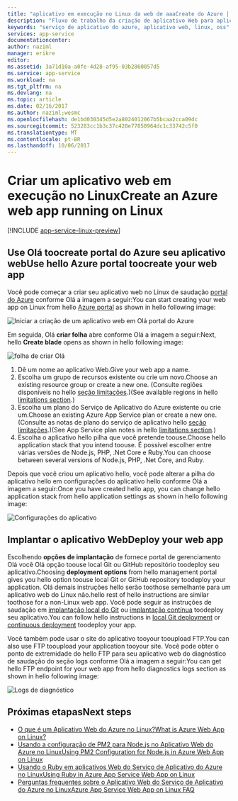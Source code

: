 ```yaml
---
title: "aplicativo em execução no Linux da web de aaaCreate do Azure | Microsoft Docs"
description: "Fluxo de trabalho da criação de aplicativo Web para aplicativo Web do Azure no Linux."
keywords: "serviço de aplicativo do azure, aplicativo web, linux, oss"
services: app-service
documentationcenter: 
author: naziml
manager: erikre
editor: 
ms.assetid: 3a71d10a-a0fe-4d28-af95-03b2860057d5
ms.service: app-service
ms.workload: na
ms.tgt_pltfrm: na
ms.devlang: na
ms.topic: article
ms.date: 02/16/2017
ms.author: naziml;wesmc
ms.openlocfilehash: de1bd030345d5e2a8024012067b5bcaa2cca09dc
ms.sourcegitcommit: 523283cc1b3c37c428e77850964dc1c33742c5f0
ms.translationtype: MT
ms.contentlocale: pt-BR
ms.lasthandoff: 10/06/2017
---
```

# <a name="create-an-azure-web-app-running-on-linux"></a><span data-ttu-id="01c4d-104">Criar um aplicativo web em execução no Linux</span><span class="sxs-lookup"><span data-stu-id="01c4d-104">Create an Azure web app running on Linux</span></span>

[!INCLUDE [app-service-linux-preview](../../includes/app-service-linux-preview.md)]


## <a name="use-hello-azure-portal-toocreate-your-web-app"></a><span data-ttu-id="01c4d-105">Use Olá toocreate portal do Azure seu aplicativo web</span><span class="sxs-lookup"><span data-stu-id="01c4d-105">Use hello Azure portal toocreate your web app</span></span>
<span data-ttu-id="01c4d-106">Você pode começar a criar seu aplicativo web no Linux de saudação [portal do Azure](https://portal.azure.com) conforme Olá a imagem a seguir:</span><span class="sxs-lookup"><span data-stu-id="01c4d-106">You can start creating your web app on Linux from hello [Azure portal](https://portal.azure.com) as shown in hello following image:</span></span>

![Iniciar a criação de um aplicativo web em Olá portal do Azure][1]

<span data-ttu-id="01c4d-108">Em seguida, Olá **criar folha** abre conforme Olá a imagem a seguir:</span><span class="sxs-lookup"><span data-stu-id="01c4d-108">Next, hello **Create blade** opens as shown in hello following image:</span></span>

![folha de criar Olá][2]

1. <span data-ttu-id="01c4d-110">Dê um nome ao aplicativo Web.</span><span class="sxs-lookup"><span data-stu-id="01c4d-110">Give your web app a name.</span></span>
2. <span data-ttu-id="01c4d-111">Escolha um grupo de recursos existente ou crie um novo.</span><span class="sxs-lookup"><span data-stu-id="01c4d-111">Choose an existing resource group or create a new one.</span></span> <span data-ttu-id="01c4d-112">(Consulte regiões disponíveis no hello [seção limitações](app-service-linux-intro.md).)</span><span class="sxs-lookup"><span data-stu-id="01c4d-112">(See available regions in hello [limitations section](app-service-linux-intro.md).)</span></span>
3. <span data-ttu-id="01c4d-113">Escolha um plano do Serviço de Aplicativo do Azure existente ou crie um.</span><span class="sxs-lookup"><span data-stu-id="01c4d-113">Choose an existing Azure App Service plan or create a new one.</span></span> <span data-ttu-id="01c4d-114">(Consulte as notas de plano do serviço de aplicativo hello [seção limitações](app-service-linux-intro.md).)</span><span class="sxs-lookup"><span data-stu-id="01c4d-114">(See App Service plan notes in hello [limitations section](app-service-linux-intro.md).)</span></span>
4. <span data-ttu-id="01c4d-115">Escolha o aplicativo hello pilha que você pretende toouse.</span><span class="sxs-lookup"><span data-stu-id="01c4d-115">Choose hello application stack that you intend toouse.</span></span> <span data-ttu-id="01c4d-116">É possível escolher entre várias versões de Node.js, PHP, .Net Core e Ruby.</span><span class="sxs-lookup"><span data-stu-id="01c4d-116">You can choose between several versions of Node.js, PHP, .Net Core, and Ruby.</span></span>

<span data-ttu-id="01c4d-117">Depois que você criou um aplicativo hello, você pode alterar a pilha do aplicativo hello em configurações do aplicativo hello conforme Olá a imagem a seguir:</span><span class="sxs-lookup"><span data-stu-id="01c4d-117">Once you have created hello app, you can change hello application stack from hello application settings as shown in hello following image:</span></span>

![Configurações do aplicativo][3]

## <a name="deploy-your-web-app"></a><span data-ttu-id="01c4d-119">Implantar o aplicativo Web</span><span class="sxs-lookup"><span data-stu-id="01c4d-119">Deploy your web app</span></span>
<span data-ttu-id="01c4d-120">Escolhendo **opções de implantação** de fornece portal de gerenciamento Olá você Olá opção toouse local Git ou GitHub repositório toodeploy seu aplicativo.</span><span class="sxs-lookup"><span data-stu-id="01c4d-120">Choosing **deployment options** from hello management portal gives you hello option toouse local Git or GitHub repository toodeploy your application.</span></span> <span data-ttu-id="01c4d-121">Olá demais instruções hello serão toothose semelhante para um aplicativo web do Linux não.</span><span class="sxs-lookup"><span data-stu-id="01c4d-121">hello rest of hello instructions are similar toothose for a non-Linux web app.</span></span> <span data-ttu-id="01c4d-122">Você pode seguir as instruções de saudação em [implantação local do Git](app-service-deploy-local-git.md) ou [implantação contínua](app-service-continuous-deployment.md) toodeploy seu aplicativo.</span><span class="sxs-lookup"><span data-stu-id="01c4d-122">You can follow hello instructions in [local Git deployment](app-service-deploy-local-git.md) or [continuous deployment](app-service-continuous-deployment.md) toodeploy your app.</span></span>

<span data-ttu-id="01c4d-123">Você também pode usar o site do aplicativo tooyour tooupload FTP.</span><span class="sxs-lookup"><span data-stu-id="01c4d-123">You can also use FTP tooupload your application tooyour site.</span></span> <span data-ttu-id="01c4d-124">Você pode obter o ponto de extremidade do hello FTP para seu aplicativo web do diagnóstico de saudação do seção logs conforme Olá a imagem a seguir:</span><span class="sxs-lookup"><span data-stu-id="01c4d-124">You can get hello FTP endpoint for your web app from hello diagnostics logs section as shown in hello following image:</span></span>

![Logs de diagnóstico][4]

## <a name="next-steps"></a><span data-ttu-id="01c4d-126">Próximas etapas</span><span class="sxs-lookup"><span data-stu-id="01c4d-126">Next steps</span></span>
* [<span data-ttu-id="01c4d-127">O que é um Aplicativo Web do Azure no Linux?</span><span class="sxs-lookup"><span data-stu-id="01c4d-127">What is Azure Web App on Linux?</span></span>](app-service-linux-intro.md)
* [<span data-ttu-id="01c4d-128">Usando a configuração de PM2 para Node.js no Aplicativo Web do Azure no Linux</span><span class="sxs-lookup"><span data-stu-id="01c4d-128">Using PM2 Configuration for Node.js in Azure Web App on Linux</span></span>](app-service-linux-using-nodejs-pm2.md)
* [<span data-ttu-id="01c4d-129">Usando o Ruby em aplicativos Web do Serviço de Aplicativo do Azure no Linux</span><span class="sxs-lookup"><span data-stu-id="01c4d-129">Using Ruby in Azure App Service Web App on Linux</span></span>](app-service-linux-ruby-get-started.md)
* [<span data-ttu-id="01c4d-130">Perguntas frequentes sobre o Aplicativo Web do Serviço de Aplicativo do Azure no Linux</span><span class="sxs-lookup"><span data-stu-id="01c4d-130">Azure App Service Web App on Linux FAQ</span></span>](app-service-linux-faq.md)

<!--Image references-->
[1]: ./media/app-service-linux-how-to-create-a-web-app/top-level-create.png
[2]: ./media/app-service-linux-how-to-create-a-web-app/create-blade.png
[3]: ./media/app-service-linux-how-to-create-a-web-app/application-settings-change-stack.png
[4]: ./media/app-service-linux-how-to-create-a-web-app/diagnostic-logs-ftp.png
